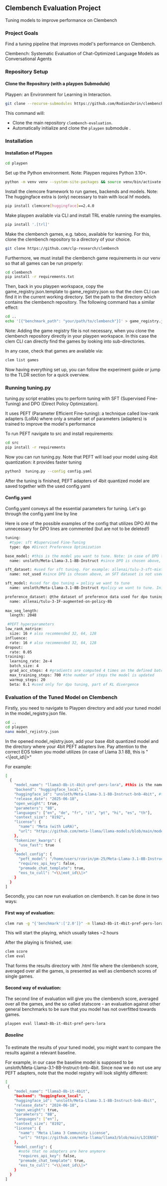 ## Clembench Evaluation Project

Tuning models to improve performance on Clembench

### Project Goals

Find a tuning pipeline that improves model's performance on Clembench.

Clembench: Systematic Evaluation of Chat-Optimized Language Models as Conversational Agents

### Repository Setup

#### Clone the Repository (with a playpen Submodule)

Playpen: an Environment for Learning in Interaction.

```bash
git clone --recurse-submodules https://github.com/RodionZorin/clembench-evaluation.git
```

This command will:
- Clone the main repository `clembench-evaluation`.
- Automatically initialize and clone the `playpen` submodule .

###  Installation

#### Installation of Playpen

```bash
cd playpen
```
Set up the Python environment. Note: Playpen requires Python 3.10+.

```bash
python -m venv venv --system-site-packages && source venv/bin/activate
```

Install the clemcore framework to run games, backends and models. Note: The huggingface extra is (only) necessary to train with local hf models.

```bash
pip install clemcore[huggingface]==2.4.0
```

Make playpen available via CLI and install TRL enable running the examples.

```bash
pip install '.[trl]'
```

Make the clembench games, e.g. taboo, available for learning. For this, clone the clembench repository to a directory of your choice.

```bash
git clone https://github.com/clp-research/clembench
```

Furthermore, we must install the clembench game requirements in our venv so that all games can be run properly:

```bash
cd clembench
pip install -r requirements.txt
```

Then, back in you playpen workspace, copy the game_registry.json.template to game_registry.json so that the clem CLI can find it in the current working directory. Set the path to the directory which contains the clembench repository. The following command has a similar effect:

```bash
cd ..
echo '[{"benchmark_path": "your/path/to/clembench"}]' > game_registry.json
```

Note: Adding the game registry file is not necessary, when you clone the clembench repository directly in your playpen workspace. In this case the clem CLI can directly find the games by looking into sub-directories.

In any case, check that games are available via:

```bash
clem list games
```

Now having everything set up, you can follow the experiment guide or jump to the TLDR section for a quick overview.

### Running tuning.py

tuning.py script enables you to perform tuning with SFT (Supervised Fine-Tuning) and DPO (Direct Policy Optimization).

It uses PEFT (Parameter Efficient Fine-tuning): a technique called low-rank adapters (LoRA) where only a smaller set of parameters (adapters) is trained to improve the model's performance

To run PEFT navigate to src and install requirements:

```bash
cd src
pip install -r requirements
```
Now you can run tuning.py.
Note that PEFT will load your model using 4bit quantization: it provides faster tuning

```bash
python3  tuning.py --config config.yaml
```
After the tuning is finished, PEFT adapters of 4bit quantized model are saved together with the used config.yaml

#### Config.yaml


Config.yaml conveys all the essential parameters for tuning.
Let's go through the config.yaml line by line

Here is one of the possible examples of the config that utilizes DPO
All the unnecessary for DPO lines are commented (but are not to be deleted!)

```bash
tuning:
  #type: sft #Supervised Fine-Tuning
  type: dpo #Direct Preference Optimization

base_model: #this is the model you want to tune. Note: in case of DPO this equals the reference policy
  name: unsloth/Meta-Llama-3.1-8B-Instruct #since DPO is chosen above, this is a reference policy 

sft_dataset: #used for sft tuning. For example: allenai/tulu-3-sft-mixture
  name: not_used #since DPO is chosen above, an SFT dataset is not used

sft_model: #used for dpo tuning = policy we want to tune
  name: unsloth/Meta-Llama-3.1-8B-Instruct #policy we want to tune. Initially, coincides with the reference policy

preference_dataset: @the dataset of preference data used for dpo tuning
  name: allenai/tulu-3-IF-augmented-on-policy-8b
  
max_seq_length:
  length: 2048

 #PEFT hyperparameters
low_rank_matrice:
  size: 16 # also recommended 32, 64, 128
influence:
  rate: 16 # also recommended 32, 64, 128
dropout:
  rate: 0.05
training:
  learning_rate: 2e-4
  batch_size: 4
  grad_acc_steps: 4 #gradients are computed 4 times on the defined batch size, then the average of gradients is taken, and finally the model is updated; that gives one training (tuning) step
  max_training_steps: 700 #the number of steps the model is updated
  warmup_steps: 20
  beta: 0.1 #used only for dpo tuning, part of KL divergence
```

### Evaluation of the Tuned Model on Clembench

Firstly, you need to navigate to Playpen directory and add your tuned model in the model_registry.json file.

```bash
cd ..
cd playpen
nano model_rejistry.json
```

In the opened model_rejistry.json, add your base 4bit quantized model and the directory where your 4bit PEFT adapters live.
Pay attention to the correct EOS token you model utilizes (in case of Llama 3.1 8B, this is "<\\|eot_id\\|>"

For example:

```bash
[
  {
    "model_name": "llama3-8b-it-4bit-pref-pers-lora", #this is the name you will use for an evaluation run, see below 
    "backend": "huggingface_local",
    "huggingface_id": "unsloth/Meta-Llama-3.1-8B-Instruct-bnb-4bit", #this is your base model, and you will add the trained adapters to it, see below; note, the model is in 4bit quantization
    "release_date": "2025-06-18",
    "open_weight": true,
    "parameters": "8B",
    "languages": ["en", "de", "fr", "it", "pt", "hi", "es", "th"],
    "context_size": "8192",
    "license": {
      "name": "Meta (with LoRA)",
      "url": "https://github.com/meta-llama/llama-models/blob/main/models/llama3_1/LICENSE"
    },
    "tokenizer_kwargs": {
      "use_fast": true
    },
    "model_config": {
      "peft_model": "/home/users/rzorin/pm-25/Meta-Llama-3.1-8B-Instruct-bnb-4bit_finetuned_tulu-3-pref-personas-instruction-following", #this is the directory where your trained adapters live
      "requires_api_key": false,
      "premade_chat_template": true,
      "eos_to_cull": "<\\|eot_id\\|>"
    }
  }
]
```

Secondly, you can now run evaluation on clembench. It can be done in two ways:

#### First way of evaluation:

```bash
clem run -g "{'benchmark':['2.0']}" -m llama3-8b-it-4bit-pref-pers-lora
```

This will start the playing, which usually takes ~2 hours

After the playing is finished, use:
```bash
clem score
clem eval
```

That forms the results directory with .html file where the clembench score, averaged over all the games, is presented as well as clembench scores of single games.

#### Second way of evaluation:

The second line of evaluation will give you the clembench score, averaged over all the games, and the so called statscore - an evaluation against other general benchmarks to be sure that you model has not overfitted towards games.

```bash
playpen eval llama3-8b-it-4bit-pref-pers-lora
```

##### Baseline

To estimate the results of your tuned model, you might want to compare the results against a relevant baseline.

For example, in our case the baseline model is supposed to be unsloth/Meta-Llama-3.1-8B-Instruct-bnb-4bit. Since now we do not use any PEFT adapters, note that the model registry will look slightly different:

```bash
[
 {
    "model_name": "llama3-8b-it-4bit",
    "backend": "huggingface_local",
    "huggingface_id": "unsloth/Meta-Llama-3.1-8B-Instruct-bnb-4bit",
    "release_date": "2024-06-18",
    "open_weight": true,
    "parameters": "8B",
    "languages": ["en"],
    "context_size": "8192",
    "license": {
      "name": "Meta Llama 3 Community License",
      "url": "https://github.com/meta-llama/llama3/blob/main/LICENSE"
    },
    "model_config": {
      #note that no adapters are here anymore
      "requires_api_key": false,
      "premade_chat_template": true,
      "eos_to_cull": "<\\|eot_id\\|>"
    }
  }
]
```
